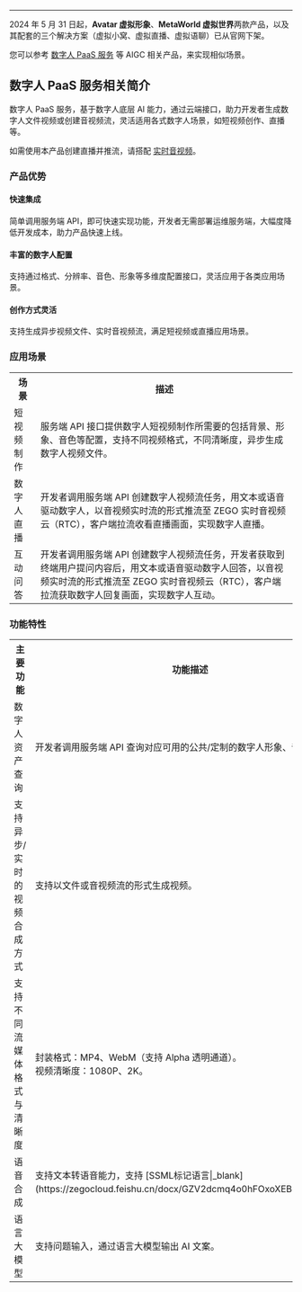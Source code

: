 <Title>Avatar、MetaWorld 产品及相关解决方案，下架后的替代方案是什么？</Title>


---

2024 年 5 月 31 日起，**Avatar 虚拟形象**、**MetaWorld 虚拟世界**两款产品，以及其配套的三个解决方案（虚拟小窝、虚拟直播、虚拟语聊）已从官网下架。

您可以参考 [数字人 PaaS 服务](/aigc-digital-human-server/introduction/overview) 等 AIGC 相关产品，来实现相似场景。

## 数字人 PaaS 服务相关简介

数字人 PaaS 服务，基于数字人底层 AI 能力，通过云端接口，助力开发者生成数字人文件视频或创建音视频流，灵活适用各式数字人场景，如短视频创作、直播等。

<Note title="说明">


如需使用本产品创建直播并推流，请搭配 [实时音视频](/real-time-video-android-java/introduction/overview)。  

</Note>



### 产品优势

#### 快速集成

简单调用服务端 API，即可快速实现功能，开发者无需部署运维服务端，大幅度降低开发成本，助力产品快速上线。

#### 丰富的数字人配置

支持通过格式、分辨率、音色、形象等多维度配置接口，灵活应用于各类应用场景。

#### 创作方式灵活

支持生成异步视频文件、实时音视频流，满足短视频或直播应用场景。

### 应用场景

<table>
  
<tbody><tr>
<th>场景</th>
<th>描述</th>
</tr>
<tr>
<td>短视频制作</td>
<td>服务端 API 接口提供数字人短视频制作所需要的包括背景、形象、音色等配置，支持不同视频格式，不同清晰度，异步生成数字人视频文件。</td>
</tr>
<tr>
<td>数字人直播</td>
<td>开发者调用服务端 API 创建数字人视频流任务，用文本或语音驱动数字人，以音视频实时流的形式推流至 ZEGO 实时音视频云（RTC），客户端拉流收看直播画面，实现数字人直播。</td>
</tr>
<tr>
<td>互动问答</td>
<td>开发者调用服务端 API 创建数字人视频流任务，开发者获取到终端用户提问内容后，用文本或语音驱动数字人回答，以音视频实时流的形式推流至 ZEGO 实时音视频云（RTC），客户端拉流获取数字人回复画面，实现数字人互动。</td>
</tr>
</tbody></table>

### 功能特性

<table>
  
<tbody><tr>
<th>主要功能</th>
<th>功能描述</th>
</tr>
<tr>
<td>数字人资产查询</td>
<td>开发者调用服务端 API 查询对应可用的公共/定制的数字人形象、音色等。</td>
</tr>
<tr>
<td>支持异步/实时的视频合成方式</td>
<td>支持以文件或音视频流的形式生成视频。</td>
</tr>
<tr>
<td>支持不同流媒体格式与清晰度</td>
<td>封装格式：MP4、WebM（支持 Alpha 透明通道）。<br />视频清晰度：1080P、2K。</td>
</tr>
<tr>
<td>语音合成</td>
<td>支持文本转语音能力，支持 [SSML标记语言|_blank](https://zegocloud.feishu.cn/docx/GZV2dcmq4o0hFOxoXEBcIvdynDb)。</td>
</tr>
<tr>
<td>语言大模型</td>
<td>支持问题输入，通过语言大模型输出 AI 文案。</td>
</tr>
</tbody></table>
